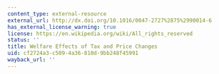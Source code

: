 ```yaml
---
content_type: external-resource
external_url: http://dx.doi.org/10.1016/0047-2727%2875%2990014-6
has_external_license_warning: true
license: https://en.wikipedia.org/wiki/All_rights_reserved
status: ''
title: Welfare Effects of Tax and Price Changes
uid: cf2724a3-c509-4a36-810d-9bb248f45991
wayback_url: ''
---
```

